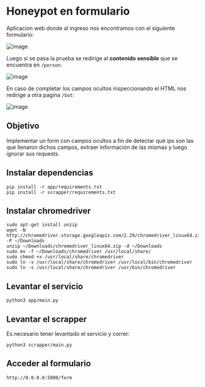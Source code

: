 # Honeypot en formulario

Aplicacion web donde al ingreso nos encontramos con el siguiente formulario:

![image](https://user-images.githubusercontent.com/26822362/145240235-949f3bd7-b07b-4b97-8929-8a1c80f253f5.png)

Luego si se pasa la prueba se redirige al __contenido sensible__ que se encuentra en `/person`:

![image](https://user-images.githubusercontent.com/26822362/145240684-f748c03e-f39a-47e8-9354-3a16f22a3086.png)

En caso de completar los campos ocultos inspeccionando el HTML nos redirige a otra pagina `/bot`:

![image](https://user-images.githubusercontent.com/26822362/145240805-28f21778-ee54-4c66-bc70-842df180f939.png)

## Objetivo
Implementar un form con campos ocultos a fin de detectar qué ips son las que llenaron dichos campos, extraer información de las mismas y luego ignorar sus requests.

## Instalar dependencias
```
pip install -r app/requirements.txt
pip install -r scrapper/requirements.txt
```

## Instalar chromedriver
```
sudo apt-get install unzip
wget -N http://chromedriver.storage.googleapis.com/2.29/chromedriver_linux64.zip -P ~/Downloads
unzip ~/Downloads/chromedriver_linux64.zip -d ~/Downloads
sudo mv -f ~/Downloads/chromedriver /usr/local/share/
sudo chmod +x /usr/local/share/chromedriver
sudo ln -s /usr/local/share/chromedriver /usr/local/bin/chromedriver
sudo ln -s /usr/local/share/chromedriver /usr/bin/chromedriver
```

## Levantar el servicio
```
python3 app/main.py
```

## Levantar el scrapper

Es necesario tener levantado el servicio y correr:

```
python3 scrapper/main.py
```

## Acceder al formulario
```
http://0.0.0.0:5000/form
```
